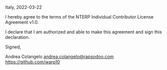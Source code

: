 Italy, 2022-03-22

I hereby agree to the terms of the NTERP Individual Contributor License
Agreement v1.0.

I declare that I am authorized and able to make this agreement and sign this
declaration.

Signed,

Andrea Colangelo andrea.colangelo@rapsodoo.com https://github.com/warp10
